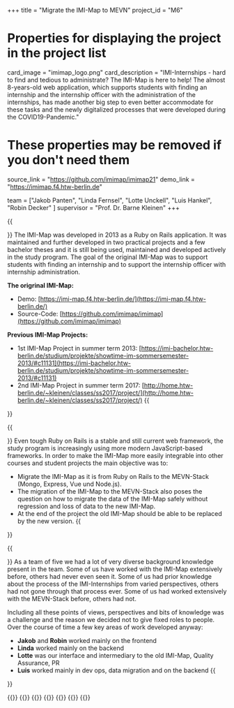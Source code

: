 +++
title = "Migrate the IMI-Map to MEVN"
project_id = "M6"

# Properties for displaying the project in the project list
card_image = "imimap_logo.png"
card_description = "IMI-Internships - hard to find and tedious to administrate? The IMI-Map is here to help! The almost 8-years-old web application, which supports students with finding an internship and the internship officer with the administration of the internships, has made another big step to even better accommodate for these tasks and the newly digitalized processes that were developed during the COVID19-Pandemic."


# These properties may be removed if you don't need them
source_link = "https://github.com/imimap/imimap21"
demo_link = "https://imimap.f4.htw-berlin.de"


team = ["Jakob Panten", "Linda Fernsel", "Lotte Unckell", "Luis Hankel", "Robin Decker" ]
supervisor = "Prof. Dr. Barne Kleinen"
+++

<!--{{<mediathek id="9a515dbdd99e6b17d8a21d87d5fcd3cb" >}} -->
<!--{{<image src="headerindex.png" alt="Mockup" >}} -->
<!--{{<quote source="https://developer.mozilla.org/en-US/docs/Web/HTML/Element/blockquote" caption="me">}}
yeet
{{</quote>}} -->

{{<section title="The IMI-Map">}}
The IMI-Map was developed in 2013 as a Ruby on Rails application. It was maintained and further developed in two practical projects and a few bachelor theses and it is still being used, maintained and developed actively in the study program.
The goal of the original IMI-Map was to support students with finding an internship and to support the internship officer with internship administration.

**The origrinal IMI-Map:**
* Demo: [https://imi-map.f4.htw-berlin.de/](https://imi-map.f4.htw-berlin.de/)
* Source-Code: [https://github.com/imimap/imimap](https://github.com/imimap/imimap)

**Previous IMI-Map Projects:**
* 1st IMI-Map Project in summer term 2013: [https://imi-bachelor.htw-berlin.de/studium/projekte/showtime-im-sommersemester-2013/#c11131](https://imi-bachelor.htw-berlin.de/studium/projekte/showtime-im-sommersemester-2013/#c11131)
* 2nd IMI-Map Project in summer term 2017: [http://home.htw-berlin.de/~kleinen/classes/ss2017/project/](http://home.htw-berlin.de/~kleinen/classes/ss2017/project/)
{{</section>}}



{{<section title="The Goal">}}
Even tough Ruby on Rails is a stable and still current web framework, the study program is increasingly using more modern JavaScript-based frameworks. In order to make the IMI-Map more easily integrable into other courses and student projects the main objective was to:
* Migrate the IMI-Map as it is from Ruby on Rails to the MEVN-Stack (Mongo, Express, Vue und Node.js).
* The migration of the IMI-Map to the MEVN-Stack also poses the question on how to migrate the data of the IMI-Map safely without regression and loss of data to the new IMI-Map.
* At the end of the project the old IMI-Map should be able to be replaced by the new version.
{{</section>}}



{{<section title="The Team">}}
As a team of five we had a lot of very diverse background knowledge present in the team. Some of us have worked with the IMI-Map extensively before, others had never even seen it. Some of us had prior knowledge about the process of the IMI-Internships from varied perspectives, others had not gone through that process ever. Some of us had worked extensively with the MEVN-Stack before, others had not.

Including all these points of views, perspectives and bits of knowledge was a challenge and the reason we decided not to give fixed roles to people. Over the course of time a few key areas of work developed anyway:
* **Jakob** and **Robin** worked mainly on the frontend
* **Linda** worked mainly on the backend
* **Lotte** was our interface and intermediary to the old IMI-Map, Quality Assurance, PR
* **Luis** worked mainly in dev ops, data migration and on the backend
{{</section >}}

{{<gallery>}}
{{<team-member image="placeholder_square.png" name="Jakob Panten">}}
{{<team-member image="linda.jpg" name="Linda Fernsel">}}
{{<team-member image="lotte.jpg" name="Lotte Unckell">}}
{{<team-member image="luis.jpg" name="Luis Hankel">}}
{{<team-member image="placeholder_square.png" name="Robin Decker">}}
{{</gallery>}}

